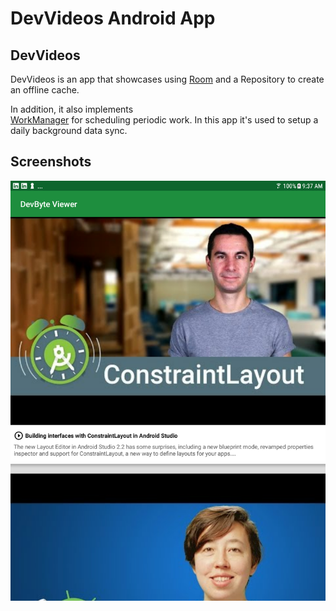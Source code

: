 # DevVideos Android App

## DevVideos

DevVideos is an app that showcases using
[Room](https://developer.android.com/topic/libraries/architecture/room) and a Repository to create
an offline cache.

In addition, it also implements  
[WorkManager](https://developer.android.com/topic/libraries/architecture/workmanager) for scheduling
periodic work. In this app it's used to setup a daily background data sync.

## Screenshots

![Screenshot1](screenshots/devbyte-homescreen.png)


